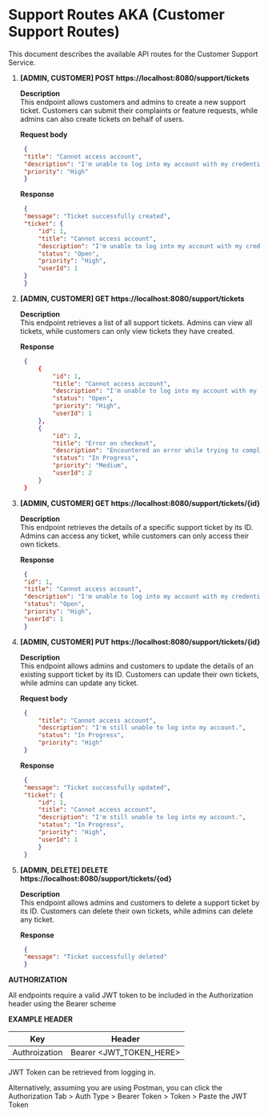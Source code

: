 # Support Routes AKA (Customer Support Routes)

This document describes the available API routes for the Customer Support Service.

1. **[ADMIN, CUSTOMER] POST https://localhost:8080/support/tickets**

   **Description**  
    This endpoint allows customers and admins to create a new support ticket. Customers can submit their complaints or feature requests, while admins can also create tickets on behalf of users.

   **Request body**

   ```json
    {
    "title": "Cannot access account",
    "description": "I'm unable to log into my account with my credentials.",
    "priority": "High"
    }
   ```

   **Response**

   ```json
    {
    "message": "Ticket successfully created",
    "ticket": {
        "id": 1,
        "title": "Cannot access account",
        "description": "I'm unable to log into my account with my credentials.",
        "status": "Open",
        "priority": "High",
        "userId": 1
    }
    }
   ```

2. **[ADMIN, CUSTOMER] GET https://localhost:8080/support/tickets**

   **Description**  
    This endpoint retrieves a list of all support tickets. Admins can view all tickets, while customers can only view tickets they have created.

   **Response**

   ```json
    {
        {
            "id": 1,
            "title": "Cannot access account",
            "description": "I'm unable to log into my account with my credentials.",
            "status": "Open",
            "priority": "High",
            "userId": 1
        },
        {
            "id": 2,
            "title": "Error on checkout",
            "description": "Encountered an error while trying to complete my purchase.",
            "status": "In Progress",
            "priority": "Medium",
            "userId": 2
        }
    }
   ```

3. **[ADMIN, CUSTOMER] GET https://localhost:8080/support/tickets/{id}**

   **Description**  
    This endpoint retrieves the details of a specific support ticket by its ID. Admins can access any ticket, while customers can only access their own tickets.

   **Response**

   ```json
    {
    "id": 1,
    "title": "Cannot access account",
    "description": "I'm unable to log into my account with my credentials.",
    "status": "Open",
    "priority": "High",
    "userId": 1
    }
   ```

4. **[ADMIN, CUSTOMER] PUT https://localhost:8080/support/tickets/{id}**

   **Description**  
    This endpoint allows admins and customers to update the details of an existing support ticket by its ID. Customers can update their own tickets, while admins can update any ticket.

   **Request body**

   ```json
    {
        "title": "Cannot access account",
        "description": "I'm still unable to log into my account.",
        "status": "In Progress",
        "priority": "High"
    }
   ```

   **Response**

   ```json
    {
    "message": "Ticket successfully updated",
    "ticket": {
        "id": 1,
        "title": "Cannot access account",
        "description": "I'm still unable to log into my account.",
        "status": "In Progress",
        "priority": "High",
        "userId": 1
        }
    }
   ```

5. **[ADMIN, DELETE] DELETE https://localhost:8080/support/tickets/{od}**

   **Description**  
    This endpoint allows admins and customers to delete a support ticket by its ID. Customers can delete their own tickets, while admins can delete any ticket.

   **Response**

   ```json
    {
    "message": "Ticket successfully deleted"
    }
   ```


**AUTHORIZATION**

All endpoints require a valid JWT token to be included in the Authorization header using the Bearer scheme

**EXAMPLE HEADER**

| Key | Header |
| -- | -- |
| Authroization | Bearer <JWT_TOKEN_HERE> |

JWT Token can be retrieved from logging in.

Alternatively, assuming you are using Postman, you can click the Authorization Tab > Auth Type > Bearer Token > Token > Paste the JWT Token
